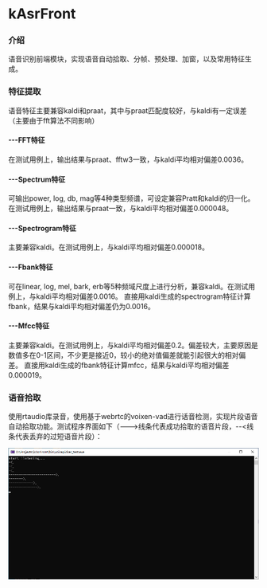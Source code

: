 # kAsrFront

### 介绍
语音识别前端模块，实现语音自动拾取、分帧、预处理、加窗，以及常用特征生成。

### 特征提取
语音特征主要兼容kaldi和praat，其中与praat匹配度较好，与kaldi有一定误差（主要由于fft算法不同影响）

#### ---FFT特征
在测试用例上，输出结果与praat、fftw3一致，与kaldi平均相对偏差0.0036。

#### ---Spectrum特征
可输出power, log, db, mag等4种类型频谱，可设定兼容Pratt和kaldi的归一化。在测试用例上，输出结果与praat一致，与kaldi平均相对偏差0.000048。

#### ---Spectrogram特征
主要兼容kaldi。在测试用例上，与kaldi平均相对偏差0.000018。

#### ---Fbank特征
可在linear, log, mel, bark, erb等5种频域尺度上进行分析，兼容kaldi。在测试用例上，与kaldi平均相对偏差0.0016。
直接用kaldi生成的spectrogram特征计算fbank，结果与kaldi平均相对偏差仍为0.0016。

#### ---Mfcc特征
主要兼容kaldi。在测试用例上，与kaldi平均相对偏差0.2。偏差较大，主要原因是数值多在0-1区间，不少更是接近0，较小的绝对值偏差就能引起很大的相对偏差。
直接用kaldi生成的fbank特征计算mfcc，结果与kaldi平均相对偏差0.000019。

### 语音拾取
使用rtaudio库录音，使用基于webrtc的voixen-vad进行话音检测，实现片段语音自动拾取功能。测试程序界面如下（--->线条代表成功拾取的语音片段，--<线条代表丢弃的过短语音片段）：

![演示界面](screenshots/voicepicker.png)
